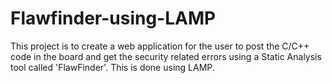 # Flawfinder-using-LAMP
This project is to create a web application for the user to post the C/C++ code in the board and get the security related errors using a Static Analysis tool called 'FlawFinder'. This is done using LAMP.
